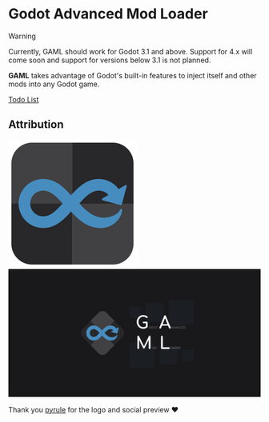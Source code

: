 # Godot Advanced Mod Loader
>[!WARNING]
>Currently, GAML should work for Godot 3.1 and above. Support for 4.x will come soon and support for versions below 3.1 is not planned.

**GAML** takes advantage of Godot's built-in features to inject itself and other mods into any Godot game.

[Todo List](https://github.com/kermeow/gaml/issues/1)

## Attribution
<img src="gaml.svg" height="256"/><img src="thumbnail.png" height="256"/>

Thank you [pyrule](https://github.com/Gapva) for the logo and social preview ❤️
